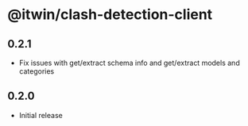 # @itwin/clash-detection-client

## 0.2.1

- Fix issues with get/extract schema info and get/extract models and categories

## 0.2.0

- Initial release